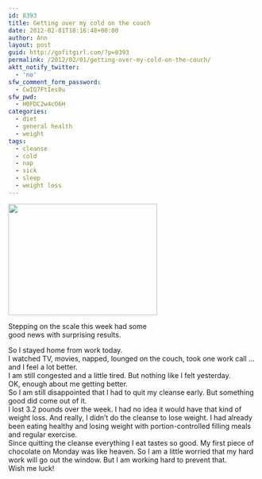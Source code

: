 ```yaml
---
id: 8393
title: Getting over my cold on the couch
date: 2012-02-01T18:16:48+00:00
author: Ann
layout: post
guid: http://gofitgirl.com/?p=8393
permalink: /2012/02/01/getting-over-my-cold-on-the-couch/
aktt_notify_twitter:
  - 'no'
sfw_comment_form_password:
  - CwIQ7FtIes0u
sfw_pwd:
  - H0FDC2w4cO6H
categories:
  - diet
  - general health
  - weight
tags:
  - cleanse
  - cold
  - nap
  - sick
  - sleep
  - weight loss
---
```

<div id="attachment_8402" style="width: 310px" class="wp-caption alignleft">
  <a href="http://gofitgirl.com/blog/wp-content/uploads/2012/02/scale.jpg"><img class="size-medium wp-image-8402" title="scale" src="http://gofitgirl.com/blog/wp-content/uploads/2012/02/scale-300x224.jpg" alt="" width="300" height="224" /></a>
  
  <p class="wp-caption-text">
    Stepping on the scale this week had some good news with surprising results.
  </p>
</div>

  
So I stayed home from work today.  
I watched TV, movies, napped, lounged on the couch, took one work call &#8230; and I feel a lot better.  
I am still congested and a little tired. But nothing like I felt yesterday.  
OK, enough about me getting better.  
So I am still disappointed that I had to quit my cleanse early. But something good did come out of it.  
I lost 3.2 pounds over the week. I had no idea it would have that kind of weight loss. And really, I didn&#8217;t do the cleanse to lose weight. I had already been eating healthy and losing weight with portion-controlled filling meals and regular exercise.  
Since quitting the cleanse everything I eat tastes so good. My first piece of chocolate on Monday was like heaven. So I am a little worried that my hard work will go out the window. But I am working hard to prevent that.  
Wish me luck!